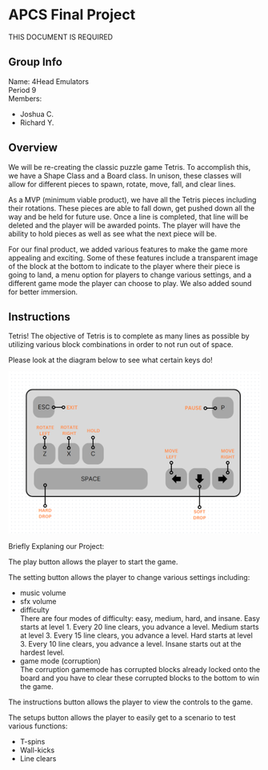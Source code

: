 # APCS Final Project
THIS DOCUMENT IS REQUIRED

## Group Info
Name: 4Head Emulators \
Period 9 \
Members: 
- Joshua C.
- Richard Y.


## Overview
We will be re-creating the classic puzzle game Tetris. To accomplish this, we have a
Shape Class and a Board class. In unison, these classes will allow for different pieces to
spawn, rotate, move, fall, and clear lines.

As a MVP (minimum viable product), we have all the Tetris pieces including their rotations. These pieces are able to fall down, get pushed down all the way and be held for future use. Once a line is completed, that line will be
deleted and the player will be awarded points. The player will have the ability to hold pieces as well as see
what the next piece will be.

For our final product, we added various features to make the game more appealing and exciting.
Some of these features include a transparent image of the block at the bottom to indicate to the player
where their piece is going to land, a menu option for players to change various settings, and a different
game mode the player can choose to play. We also added sound for better immersion. 


## Instructions
Tetris!
The objective of Tetris is to complete as many lines as possible by utilizing
various block combinations in order to not run out of space. 

Please look at the diagram below to see what certain keys do!

![alt text](https://github.com/Stuycs-K/final-project-9-choij-yomr/blob/main/instructions.png?raw=true)

Briefly Explaning our Project:

The play button allows the player to start the game. 

The setting button allows the player to change various settings including: 
- music volume
- sfx volume
- difficulty \
    There are four modes of difficulty: easy, medium, hard, and insane. 
    Easy starts at level 1. Every 20 line clears, you advance a level. 
    Medium starts at level 3. Every 15 line clears, you advance a level. 
    Hard starts at level 3. Every 10 line clears, you advance a level. 
    Insane starts out at the hardest level.
- game mode (corruption) \
    The corruption gamemode has corrupted blocks already locked onto the board and you have to 
    clear these corrupted blocks to the bottom to win the game. 

The instructions button allows the player to view the controls to the game. 

The setups button allows the player to easily get to a scenario to test various functions: 

- T-spins
- Wall-kicks
- Line clears
